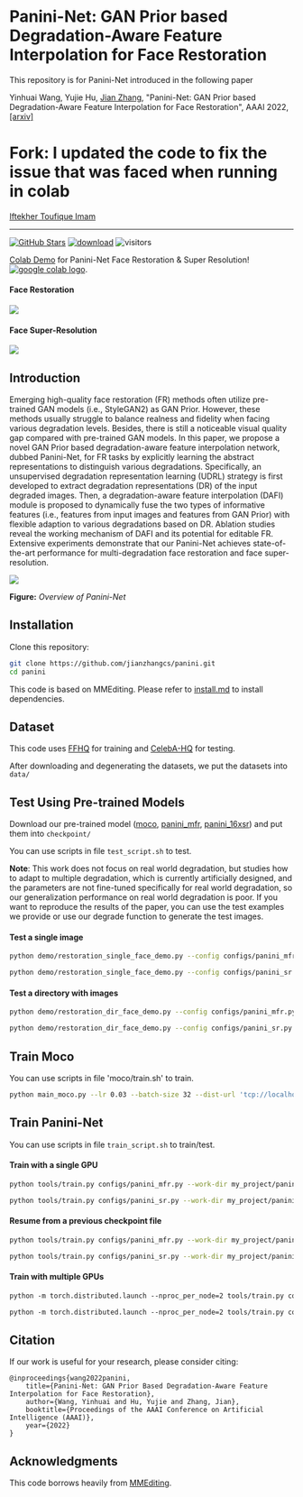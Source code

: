 # Panini-Net: GAN Prior based Degradation-Aware Feature Interpolation for Face Restoration

This repository is for Panini-Net introduced in the following paper

Yinhuai Wang, Yujie Hu, [Jian Zhang](http://jianzhang.tech/), "Panini-Net: GAN Prior based Degradation-Aware Feature Interpolation for Face Restoration", AAAI 2022, [[arxiv]](https://arxiv.org/pdf/2203.08444.pdf)

# Fork: I updated the code to fix the issue that was faced when running in colab

[Iftekher Toufique Imam](https://github.com/toufique-imam)

---

[![GitHub Stars](https://img.shields.io/github/stars/toufique-imam/panini?style=social)](https://github.com/caojiezhang/DAVSR)
[![download](https://img.shields.io/github/downloads/toufique-imam/panini/total.svg)](https://github.com/caojiezhang/DAVSR/releases)
![visitors](https://visitor-badge.glitch.me/badge?page_id=toufique-imam/panini)


[Colab Demo](https://colab.research.google.com/drive/186NbVKEOmTzX58OANKLwn1-DVbeugClz?usp=sharing) for Panini-Net Face Restoration & Super Resolution! <a href="https://colab.research.google.com/drive/186NbVKEOmTzX58OANKLwn1-DVbeugClz?usp=sharing"><img src="https://colab.research.google.com/assets/colab-badge.svg" alt="google colab logo"></a>.

#### Face Restoration
<img src="figs/MFR.png">

#### Face Super-Resolution
<img src="figs/16xSR.png">

## Introduction

Emerging high-quality face restoration (FR) methods often utilize pre-trained GAN models (i.e., StyleGAN2) as GAN Prior. However, these methods usually struggle to balance realness and fidelity when facing various degradation levels. Besides, there is still a noticeable visual quality gap compared with pre-trained GAN models. In this paper, we propose a novel GAN Prior based degradation-aware feature interpolation network, dubbed Panini-Net, for FR tasks by explicitly learning the abstract representations to distinguish various degradations. Specifically, an unsupervised degradation representation learning (UDRL) strategy is first developed to extract degradation representations (DR) of the input degraded images. Then, a degradation-aware feature interpolation (DAFI) module is proposed to dynamically fuse the two types of informative features (i.e., features from input images and features from GAN Prior) with flexible adaption to various degradations based on DR. Ablation studies reveal the working mechanism of DAFI and its potential for editable FR. Extensive experiments demonstrate that our Panini-Net achieves state-of-the-art performance for multi-degradation face restoration and face super-resolution.

<img src="figs/panini.png">

**Figure:** *Overview of Panini-Net*

## Installation

Clone this repository:

```bash
git clone https://github.com/jianzhangcs/panini.git
cd panini
```

This code is based on MMEditing. Please refer to [install.md](https://github.com/open-mmlab/mmediting/blob/master/docs/en/install.md) to install dependencies.

## Dataset

This code uses [FFHQ](https://github.com/NVlabs/ffhq-dataset) for training and [CelebA-HQ](https://github.com/tkarras/progressive_growing_of_gans) for testing.

After downloading and degenerating the datasets, we put the datasets into `data/`

## Test Using Pre-trained Models

Download our pre-trained model ([moco](https://drive.google.com/file/d/1VqFRXJGlDcn1zbT0eT7tAuclh6tgvvHA/view?usp=sharing), [panini_mfr](https://drive.google.com/file/d/1gGxbIi6oGScxvHjJvmlE4uGPKusq746F/view?usp=sharing), [panini_16xsr](https://drive.google.com/file/d/1o3IrG31-9tcDChL3-FTduBnrduPnKZQA/view?usp=sharing)) and put them into `checkpoint/`

You can use scripts in file `test_script.sh` to test.

**Note**: This work does not focus on real world degradation, but studies how to adapt to multiple degradation, which is currently artificially designed, and the parameters are not fine-tuned specifically for real world degradation, so our generalization performance on real world degradation is poor.
If you want to reproduce the results of the paper, you can use the test examples we provide or use our degrade function to generate the test images.

#### Test a single image

```bash
python demo/restoration_single_face_demo.py --config configs/panini_mfr.py --checkpoint checkpoint/panini_mfr_latest.pth --img_path examples/MFR/00001.png --save_path examples/MFR_result/00001.png

python demo/restoration_single_face_demo.py --config configs/panini_sr.py --checkpoint checkpoint/panini_sr_latest.pth --img_path examples/SR/00001.png --save_path examples/SR_result/00001.png
```

#### Test a directory with images

```bash
python demo/restoration_dir_face_demo.py --config configs/panini_mfr.py --checkpoint checkpoint/panini_mfr_latest.pth --img_path examples/MFR --save_path examples/MFR_result

python demo/restoration_dir_face_demo.py --config configs/panini_sr.py --checkpoint my_project/panini_sr/latest.pth --img_path examples/SR --save_path examples/SR_result
```

## Train Moco

You can use scripts in file 'moco/train.sh' to train.

```bash
python main_moco.py --lr 0.03 --batch-size 32 --dist-url 'tcp://localhost:10001' --multiprocessing-distributed --world-size 1 --rank 0 --epochs 200
```

## Train Panini-Net

You can use scripts in file `train_script.sh` to train/test.

#### Train with a single GPU

```bash
python tools/train.py configs/panini_mfr.py --work-dir my_project/panini_mfr

python tools/train.py configs/panini_sr.py --work-dir my_project/panini_sr
```

#### Resume from a previous checkpoint file

```bash
python tools/train.py configs/panini_mfr.py --work-dir my_project/panini_mfr --resume-from my_project/panini_mfr/latest.pth

python tools/train.py configs/panini_sr.py --work-dir my_project/panini_sr --resume-from my_project/panini_sr/latest.pth
```

#### Train with multiple GPUs

```bash
python -m torch.distributed.launch --nproc_per_node=2 tools/train.py configs/panini_mfr.py --work-dir my_project/panini_mfr --launcher pytorch

python -m torch.distributed.launch --nproc_per_node=2 tools/train.py configs/panini_sr.py --work-dir my_project/panini_sr --launcher pytorch
```



## Citation

If our work is useful for your research, please consider citing:

```
@inproceedings{wang2022panini,
	title={Panini-Net: GAN Prior Based Degradation-Aware Feature Interpolation for Face Restoration},
	author={Wang, Yinhuai and Hu, Yujie and Zhang, Jian},
	booktitle={Proceedings of the AAAI Conference on Artificial Intelligence (AAAI)},
	year={2022}
}
```

## Acknowledgments

This code borrows heavily from [MMEditing](https://github.com/open-mmlab/mmediting).
